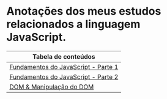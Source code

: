 # Anotações dos meus estudos relacionados a linguagem JavaScript.

|Tabela de conteúdos|
|---------|
|[Fundamentos do JavaScript - Parte 1](Content/JAVASCRIPT-FUNDAMENTALS-PT1.md)|
|[Fundamentos do JavaScript - Parte 2](Content/JAVASCRIPT-FUNDAMENTALS-PT2.md)|
| [DOM & Manipulação do DOM](Content/DOM-MANIPULATION.md)|


